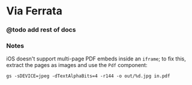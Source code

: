 # Via Ferrata

### @todo add rest of docs

### Notes

iOS doesn't support multi-page PDF embeds inside an `iframe`; to fix this, extract the pages as images and use the `Pdf` component:

```shell
gs -sDEVICE=jpeg -dTextAlphaBits=4 -r144 -o out/%d.jpg in.pdf
```
